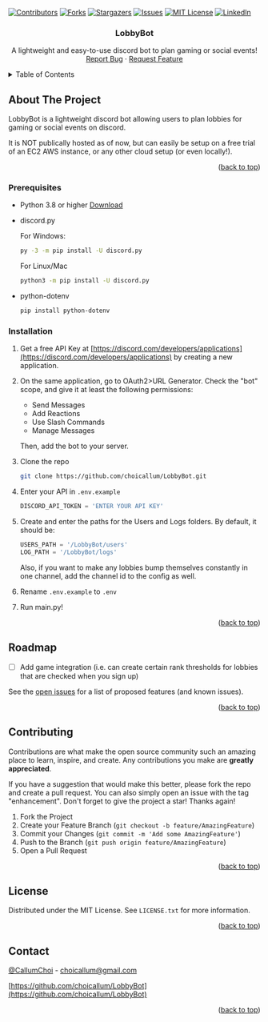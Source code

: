 <a name="readme-top"></a>
[![Contributors][contributors-shield]][contributors-url]
[![Forks][forks-shield]][forks-url]
[![Stargazers][stars-shield]][stars-url]
[![Issues][issues-shield]][issues-url]
[![MIT License][license-shield]][license-url]
[![LinkedIn][linkedin-shield]][linkedin-url]


<h3 align="center">LobbyBot</h3>

  <p align="center">
    A lightweight and easy-to-use discord bot to plan gaming or social events!
    <br />
    <a href="https://github.com/choicallum/LobbyBot/issues">Report Bug</a>
    ·
    <a href="https://github.com/choicallum/LobbyBot/issues">Request Feature</a>
  </p>
</div>



<!-- TABLE OF CONTENTS -->
<details>
  <summary>Table of Contents</summary>
  <ol>
    <li>
      <a href="#about-the-project">About The Project</a>
      <ul>
        <li><a href="#prerequisites">Prerequisites</a></li>
        <li><a href="#installation">Installation</a></li>
      </ul>
    </li>
    <li><a href="#roadmap">Roadmap</a></li>
    <li><a href="#contributing">Contributing</a></li>
    <li><a href="#license">License</a></li>
    <li><a href="#contact">Contact</a></li>
  </ol>
</details>



<!-- ABOUT THE PROJECT -->
## About The Project

LobbyBot is a lightweight discord bot allowing users to plan lobbies for gaming or social events on discord. 

It is NOT publically hosted as of now, but can easily be setup on a free trial of an EC2 AWS instance, or any other cloud setup (or even locally!).

<p align="right">(<a href="#readme-top">back to top</a>)</p>

<!-- GETTING STARTED -->
### Prerequisites
* Python 3.8 or higher [Download](https://www.python.org/downloads/)
* discord.py

  For Windows:
  ```sh
  py -3 -m pip install -U discord.py
  ```
  For Linux/Mac
  ```sh
  python3 -m pip install -U discord.py
  ```
* python-dotenv
  ```sh
  pip install python-dotenv
  ```

### Installation

1. Get a free API Key at [https://discord.com/developers/applications](https://discord.com/developers/applications) by creating a new application.
2. On the same application, go to OAuth2>URL Generator. Check the "bot" scope, and give it at least the following permissions:
   * Send Messages
   * Add Reactions
   * Use Slash Commands
   * Manage Messages
  
    Then, add the bot to your server.
3. Clone the repo
   ```sh
   git clone https://github.com/choicallum/LobbyBot.git
   ```
4. Enter your API in `.env.example`
   ```py
   DISCORD_API_TOKEN = 'ENTER YOUR API KEY'
   ```
5. Create and enter the paths for the Users and Logs folders. By default, it should be:
   ```py
   USERS_PATH = '/LobbyBot/users'
   LOG_PATH = '/LobbyBot/logs'
   ```
   Also, if you want to make any lobbies bump themselves constantly in one channel, add the channel id to the config as well.
6. Rename `.env.example` to `.env`
7. Run main.py!

<p align="right">(<a href="#readme-top">back to top</a>)</p>



<!-- ROADMAP -->
## Roadmap

- [ ] Add game integration (i.e. can create certain rank thresholds for lobbies that are checked when you sign up)

See the [open issues](https://github.com/choicallum/LobbyBot/issues) for a  list of proposed features (and known issues).

<p align="right">(<a href="#readme-top">back to top</a>)</p>



<!-- CONTRIBUTING -->
## Contributing

Contributions are what make the open source community such an amazing place to learn, inspire, and create. Any contributions you make are **greatly appreciated**.

If you have a suggestion that would make this better, please fork the repo and create a pull request. You can also simply open an issue with the tag "enhancement".
Don't forget to give the project a star! Thanks again!

1. Fork the Project
2. Create your Feature Branch (`git checkout -b feature/AmazingFeature`)
3. Commit your Changes (`git commit -m 'Add some AmazingFeature'`)
4. Push to the Branch (`git push origin feature/AmazingFeature`)
5. Open a Pull Request

<p align="right">(<a href="#readme-top">back to top</a>)</p>



<!-- LICENSE -->
## License

Distributed under the MIT License. See `LICENSE.txt` for more information.

<p align="right">(<a href="#readme-top">back to top</a>)</p>



<!-- CONTACT -->
## Contact

[@CallumChoi](https://twitter.com/callumchoi?lang=en) - choicallum@gmail.com

[https://github.com/choicallum/LobbyBot](https://github.com/choicallum/LobbyBot)

<p align="right">(<a href="#readme-top">back to top</a>)</p>


<!-- MARKDOWN LINKS & IMAGES -->
<!-- https://www.markdownguide.org/basic-syntax/#reference-style-links -->
[contributors-shield]: https://img.shields.io/github/contributors/choicallum/LobbyBot.svg?style=for-the-badge
[contributors-url]: https://github.com/choicallum/LobbyBot/graphs/contributors
[forks-shield]: https://img.shields.io/github/forks/choicallum/LobbyBot.svg?style=for-the-badge
[forks-url]: https://github.com/choicallum/LobbyBot/network/members
[stars-shield]: https://img.shields.io/github/stars/choicallum/LobbyBot.svg?style=for-the-badge
[stars-url]: https://github.com/choicallum/LobbyBot/stargazers
[issues-shield]: https://img.shields.io/github/issues/choicallum/LobbyBot.svg?style=for-the-badge
[issues-url]: https://github.com/choicallum/LobbyBot/issues
[license-shield]: https://img.shields.io/github/license/choicallum/LobbyBot.svg?style=for-the-badge
[license-url]: https://github.com/choicallum/LobbyBot/blob/master/LICENSE.txt
[linkedin-shield]: https://img.shields.io/badge/-LinkedIn-black.svg?style=for-the-badge&logo=linkedin&colorB=555
[linkedin-url]: https://linkedin.com/in/choicallum
